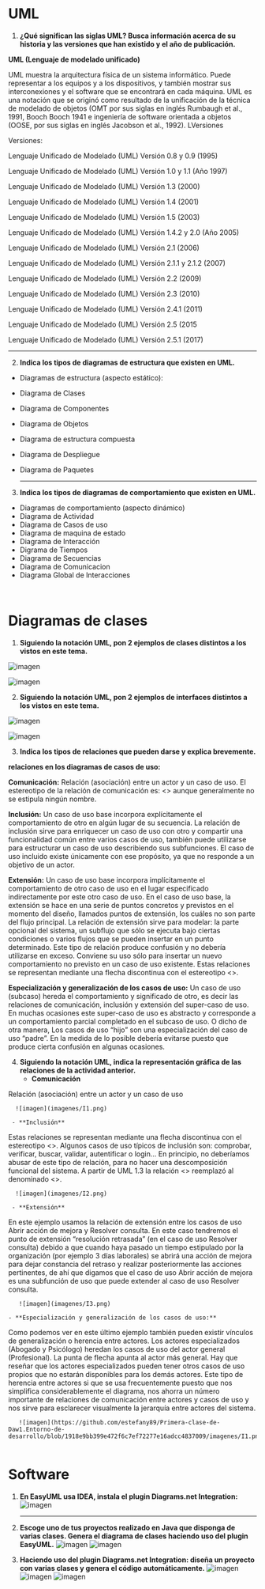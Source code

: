 # UML

1. **¿Qué significan las siglas UML? Busca información acerca de su  historia y las versiones que han existido y el año de publicación.**

**UML (Lenguaje de modelado unificado)**

UML muestra la arquitectura física de un sistema informático. Puede representar a los equipos y a los dispositivos, y también mostrar sus interconexiones y el software que se encontrará en cada máquina.
UML es una notación que se originó como resultado de la unificación de la técnica de modelado de objetos (OMT por sus siglas en inglés Rumbaugh et al., 1991, Booch Booch  1941 e ingeniería de software orientada a objetos (OOSE, por sus siglas en inglés Jacobson et al., 1992).  LVersiones 
      
Versiones:

Lenguaje Unificado de Modelado (UML) Versión 0.8 y 0.9 (1995)

Lenguaje Unificado de Modelado (UML) Versión 1.0 y 1.1 (Año 1997)

Lenguaje Unificado de Modelado (UML) Versión 1.3 (2000)

Lenguaje Unificado de Modelado (UML) Versión 1.4 (2001)

Lenguaje Unificado de Modelado (UML) Versión 1.5 (2003)

Lenguaje Unificado de Modelado (UML) Versión 1.4.2 y 2.0 (Año 2005)

Lenguaje Unificado de Modelado (UML) Versión 2.1 (2006)

Lenguaje Unificado de Modelado (UML) Versión 2.1.1 y 2.1.2 (2007)

Lenguaje Unificado de Modelado (UML) Versión 2.2 (2009)

Lenguaje Unificado de Modelado (UML) Versión 2.3 (2010)

Lenguaje Unificado de Modelado (UML) Versión 2.4.1 (2011)

Lenguaje Unificado de Modelado (UML) Versión 2.5 (2015
   
Lenguaje Unificado de Modelado (UML) Versión 2.5.1 (2017) 


--------
2. **Indica los tipos de diagramas de estructura que existen en UML.**

- Diagramas de estructura (aspecto estático):

- Diagrama de Clases

- Diagrama de Componentes

- Diagrama de Objetos

- Diagrama de estructura compuesta

- Diagrama de Despliegue

- Diagrama de Paquetes

   ------

3. **Indica los tipos de diagramas de comportamiento que existen en UML.**

- Diagramas de comportamiento (aspecto dinámico)
- Diagrama de Actividad
- Diagrama de Casos de uso
- Diagrama de maquina de estado
- Diagrama de Interacción
- Digrama de Tiempos
- Diagrama de Secuencias
- Diagrama de Comunicacion
- Diagrama Global de Interacciones

```


```
#   Diagramas de clases

1. **Siguiendo la notación UML, pon 2 ejemplos de clases distintos a los vistos en este tema.**

![imagen](https://github.com/estefany89/Primera-clase-de-Daw1.Entorno-de-desarrollo/blob/0ea98da720371b24e8b46f52f2ee6f48874e0438/imagenes/D8.png)

![imagen](https://github.com/estefany89/Primera-clase-de-Daw1.Entorno-de-desarrollo/blob/0ea98da720371b24e8b46f52f2ee6f48874e0438/imagenes/D7.png)


2. **Siguiendo la notación UML, pon 2 ejemplos de interfaces distintos a los vistos en este tema.**
 
![imagen](https://github.com/estefany89/Primera-clase-de-Daw1.Entorno-de-desarrollo/blob/0ea98da720371b24e8b46f52f2ee6f48874e0438/imagenes/D10.png)

![imagen](https://github.com/estefany89/Primera-clase-de-Daw1.Entorno-de-desarrollo/blob/0ea98da720371b24e8b46f52f2ee6f48874e0438/imagenes/D9.png)

3. **Indica los tipos de relaciones que pueden darse y explica brevemente.**

**relaciones en los diagramas de casos de uso:**

**Comunicación:** Relación (asociación) entre un actor y un caso de uso. El estereotipo de la relación de comunicación es: <<communicate>> aunque generalmente no se estipula ningún nombre.
      

**Inclusión:** Un caso de uso base incorpora explícitamente el comportamiento de otro en algún lugar de su secuencia. La relación de inclusión sirve para enriquecer un caso de uso con otro y compartir una funcionalidad común entre varios casos de uso, también puede utilizarse para estructurar un caso de uso describiendo sus subfunciones. El caso de uso incluido existe únicamente con ese propósito, ya que no responde a un objetivo de un actor.
 

**Extensión:** Un caso de uso base incorpora implícitamente el comportamiento de otro caso de uso en el lugar especificado indirectamente por este otro caso de uso. En el caso de uso base, la extensión se hace en una serie de puntos concretos y previstos en el momento del diseño, llamados puntos de extensión, los cuáles no son parte del flujo principal. La relación de extensión sirve para modelar: la parte opcional del sistema, un subflujo que sólo se ejecuta bajo ciertas condiciones o varios flujos que se pueden insertar en un punto determinado. Este tipo de relación produce confusión y no debería utilizarse en exceso. Conviene su uso sólo para insertar un nuevo comportamiento no previsto en un caso de uso existente. Estas relaciones se representan mediante una flecha discontinua con el estereotipo <<extend>>.


**Especialización y generalización de los casos de uso:** Un caso de uso (subcaso) hereda el comportamiento y significado de otro, es decir las relaciones de comunicación, inclusión y extensión del super-caso de uso. En muchas ocasiones este super-caso de uso es abstracto y corresponde a un comportamiento parcial completado en el subcaso de uso. O dicho de otra manera, Los casos de uso “hijo” son una especialización del caso de uso “padre”. En la medida de lo posible debería evitarse puesto que produce cierta confusión en algunas ocasiones.

 

4. **Siguiendo la notación UML, indica la representación gráfica de las relaciones de la actividad anterior.**
      - **Comunicación**
      
Relación (asociación) entre un actor y un caso de uso
      
      ![imagen](imagenes/I1.png)
      
     - **Inclusión**
Estas relaciones se representan mediante una flecha discontinua con el estereotipo <<include>>. Algunos casos de uso típicos de inclusión son: comprobar, verificar, buscar, validar, autentificar o login… En principio, no deberíamos abusar de este tipo de relación, para no hacer una descomposición funcional del sistema. A partir de UML 1.3 la relación <<include>> reemplazó al denominado <<uses>>.
      
      ![imagen](imagenes/I2.png)
      
     - **Extensión**
 En este ejemplo usamos la relación de extensión entre los casos de uso Abrir acción de mejora y Resolver consulta. En este caso tendremos el punto de extensión “resolución retrasada” (en el caso de uso Resolver consulta) debido a que cuando haya pasado un tiempo estipulado por la organización (por ejemplo 3 días laborales) se abrirá una acción de mejora para dejar constancia del retraso y realizar posteriormente las acciones pertinentes, de ahí que digamos que el caso de uso Abrir acción de mejora es una subfunción de uso que puede extender al caso de uso Resolver consulta.
      
       ![imagen](imagenes/I3.png)
      
    - **Especialización y generalización de los casos de uso:**
Como podemos ver en este último ejemplo también pueden existir vínculos de generalización o herencia entre actores. Los actores especializados (Abogado y Psicólogo) heredan los casos de uso del actor general (Profesional). La punta de flecha apunta al actor más general. Hay que reseñar que los actores especializados pueden tener otros casos de uso propios que no estarán disponibles para los demás actores. Este tipo de herencia entre actores si que se usa frecuentemente puesto que nos simplifica considerablemente el diagrama, nos ahorra un número importante de relaciones de comunicación entre actores y casos de uso y nos sirve para esclarecer visualmente la jerarquía entre actores del sistema.
      
       ![imagen](https://github.com/estefany89/Primera-clase-de-Daw1.Entorno-de-desarrollo/blob/1918e9bb399e472f6c7ef72277e16adcc4837009/imagenes/I1.png)
   

```

```

#   Software

1. **En EasyUML usa IDEA, instala el plugin Diagrams.net Integration:**
 ![imagen](https://github.com/estefany89/Primera-clase-de-Daw1.Entorno-de-desarrollo/blob/da6fb919d3472cecea1ae2fc161d2abc998360a6/imagenes/D1.png)
  
   ------

2. **Escoge uno de tus proyectos realizado en Java que disponga de varias clases. Genera el diagrama de clases haciendo uso del plugin EasyUML.**
 ![imagen](https://github.com/estefany89/Primera-clase-de-Daw1.Entorno-de-desarrollo/blob/d2bc5404f47392eb68ca04cada06fb8a805609f8/imagenes/D2.png)
 ![imagen](https://github.com/estefany89/Primera-clase-de-Daw1.Entorno-de-desarrollo/blob/d2bc5404f47392eb68ca04cada06fb8a805609f8/imagenes/D3.png)
   

3. **Haciendo uso del plugin Diagrams.net Integration: diseña un proyecto con varias clases y genera el código automáticamente.**
   ![imagen](https://github.com/estefany89/Primera-clase-de-Daw1.Entorno-de-desarrollo/blob/0ea98da720371b24e8b46f52f2ee6f48874e0438/imagenes/D4.png)
   ![imagen](https://github.com/estefany89/Primera-clase-de-Daw1.Entorno-de-desarrollo/blob/0ea98da720371b24e8b46f52f2ee6f48874e0438/imagenes/D5.png)
   ![imagen](https://github.com/estefany89/Primera-clase-de-Daw1.Entorno-de-desarrollo/blob/0ea98da720371b24e8b46f52f2ee6f48874e0438/imagenes/D6.png)
   

   
